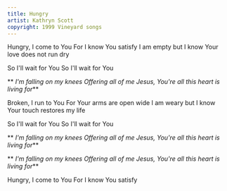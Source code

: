 ```yaml
---
title: Hungry
artist: Kathryn Scott
copyright: 1999 Vineyard songs
---
```

Hungry, I come to You
For I know You satisfy
I am empty but I know
Your love does not run dry

So I'll wait for You
So I'll wait for You

 ** *I'm falling on my knees
  Offering all of me
  Jesus, You're all this heart is living for*** 

Broken, I run to You
For Your arms are open wide
I am weary but I know
Your touch restores my life

So I'll wait for You
So I'll wait for You

 ** *I'm falling on my knees
  Offering all of me
  Jesus, You're all this heart is living for*** 

 ** *I'm falling on my knees
  Offering all of me
  Jesus, You're all this heart is living for*** 

Hungry, I come to You
For I know You satisfy